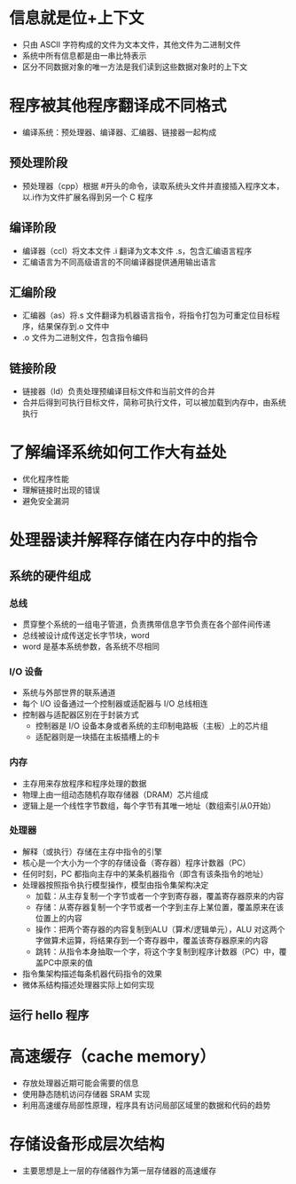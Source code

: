 # 信息就是位+上下文

* 只由 ASCII 字符构成的文件为文本文件，其他文件为二进制文件
* 系统中所有信息都是由一串比特表示
* 区分不同数据对象的唯一方法是我们读到这些数据对象时的上下文

# 程序被其他程序翻译成不同格式

* 编译系统：预处理器、编译器、汇编器、链接器一起构成

## 预处理阶段

* 预处理器（cpp）根据 #开头的命令，读取系统头文件并直接插入程序文本，以.i作为文件扩展名得到另一个 C 程序

## 编译阶段

* 编译器（ccl）将文本文件 .i 翻译为文本文件 .s，包含汇编语言程序
* 汇编语言为不同高级语言的不同编译器提供通用输出语言

## 汇编阶段

* 汇编器（as）将.s 文件翻译为机器语言指令，将指令打包为可重定位目标程序，结果保存到.o 文件中
* .o 文件为二进制文件，包含指令编码

## 链接阶段

* 链接器（ld）负责处理预编译目标文件和当前文件的合并
* 合并后得到可执行目标文件，简称可执行文件，可以被加载到内存中，由系统执行

# 了解编译系统如何工作大有益处

* 优化程序性能
* 理解链接时出现的错误
* 避免安全漏洞

# 处理器读并解释存储在内存中的指令
## 系统的硬件组成
### 总线

* 贯穿整个系统的一组电子管道，负责携带信息字节负责在各个部件间传递
* 总线被设计成传送定长字节块，word
* word 是基本系统参数，各系统不尽相同

### I/O 设备

* 系统与外部世界的联系通道
* 每个 I/O 设备通过一个控制器或适配器与 I/O 总线相连
* 控制器与适配器区别在于封装方式
	* 控制器是 I/O 设备本身或者系统的主印制电路板（主板）上的芯片组
	* 适配器则是一块插在主板插槽上的卡

### 内存

* 主存用来存放程序和程序处理的数据
* 物理上由一组动态随机存取存储器（DRAM）芯片组成
* 逻辑上是一个线性字节数组，每个字节有其唯一地址（数组索引从0开始）

### 处理器

* 解释（或执行）存储在主存中指令的引擎
* 核心是一个大小为一个字的存储设备（寄存器）程序计数器（PC）
* 任何时刻，PC 都指向主存中的某条机器指令（即含有该条指令的地址）
* 处理器按照指令执行模型操作，模型由指令集架构决定
	* 加载：从主存复制一个字节或者一个字到寄存器，覆盖寄存器原来的内容
	* 存储：从寄存器复制一个字节或者一个字到主存上某位置，覆盖原来在该位置上的内容
	* 操作：把两个寄存器的内容复制到ALU（算术/逻辑单元），ALU 对这两个字做算术运算，将结果存到一个寄存器中，覆盖该寄存器原来的内容
	* 跳转：从指令本身抽取一个字，将这个字复制到程序计数器（PC）中，覆盖PC中原来的值
* 指令集架构描述每条机器代码指令的效果
* 微体系结构描述处理器实际上如何实现

## 运行 hello 程序

# 高速缓存（cache memory）

* 存放处理器近期可能会需要的信息
* 使用静态随机访问存储器 SRAM 实现
* 利用高速缓存局部性原理，程序具有访问局部区域里的数据和代码的趋势

# 存储设备形成层次结构

* 主要思想是上一层的存储器作为第一层存储器的高速缓存


